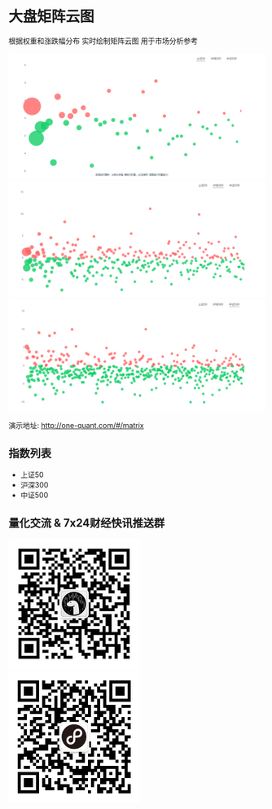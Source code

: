# 大盘矩阵云图

根据权重和涨跌幅分布 实时绘制矩阵云图 用于市场分析参考

![sh000016](./sh000016.jpg)
![sh000300](./sh000300.jpg)
![sh000905](./sh000905.jpg)

演示地址: <http://one-quant.com/#/matrix> 

## 指数列表

- 上证50
- 沪深300
- 中证500

## 量化交流 & 7x24财经快讯推送群

![微信](./wx.jpg "量化交流") ![壹电报](./finance.jpg "加入7x24财经快讯群 尽览全球实时财经快讯")

